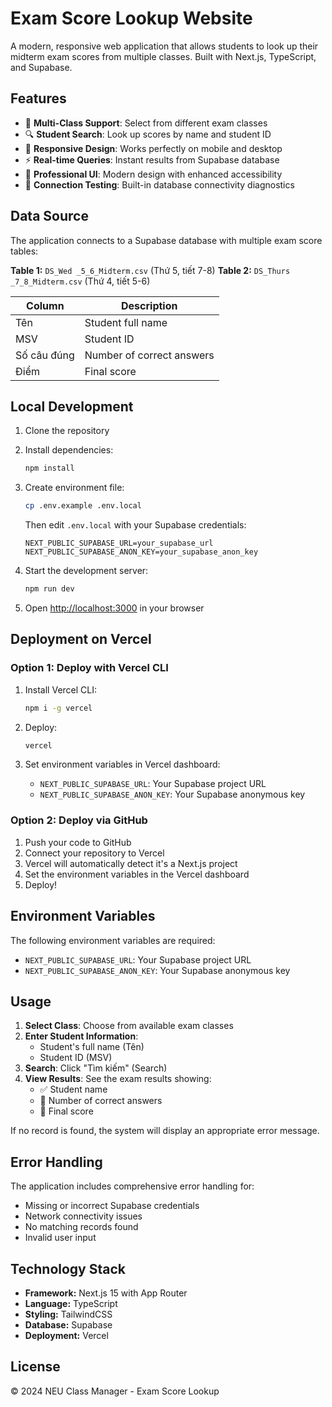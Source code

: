 # Exam Score Lookup Website

A modern, responsive web application that allows students to look up their midterm exam scores from multiple classes. Built with Next.js, TypeScript, and Supabase.

## Features

- 🎯 **Multi-Class Support**: Select from different exam classes
- 🔍 **Student Search**: Look up scores by name and student ID
- 📱 **Responsive Design**: Works perfectly on mobile and desktop
- ⚡ **Real-time Queries**: Instant results from Supabase database
- 🎨 **Professional UI**: Modern design with enhanced accessibility
- 🔧 **Connection Testing**: Built-in database connectivity diagnostics

## Data Source

The application connects to a Supabase database with multiple exam score tables:

**Table 1:** `DS_Wed _5_6_Midterm.csv` (Thứ 5, tiết 7-8)
**Table 2:** `DS_Thurs _7_8_Midterm.csv` (Thứ 4, tiết 5-6)

| Column | Description |
|--------|-------------|
| Tên | Student full name |
| MSV | Student ID |
| Số câu đúng | Number of correct answers |
| Điểm | Final score |

## Local Development

1. Clone the repository
2. Install dependencies:
   ```bash
   npm install
   ```

3. Create environment file:
   ```bash
   cp .env.example .env.local
   ```
   
   Then edit `.env.local` with your Supabase credentials:
   ```
   NEXT_PUBLIC_SUPABASE_URL=your_supabase_url
   NEXT_PUBLIC_SUPABASE_ANON_KEY=your_supabase_anon_key
   ```

4. Start the development server:
   ```bash
   npm run dev
   ```

5. Open [http://localhost:3000](http://localhost:3000) in your browser

## Deployment on Vercel

### Option 1: Deploy with Vercel CLI

1. Install Vercel CLI:
   ```bash
   npm i -g vercel
   ```

2. Deploy:
   ```bash
   vercel
   ```

3. Set environment variables in Vercel dashboard:
   - `NEXT_PUBLIC_SUPABASE_URL`: Your Supabase project URL
   - `NEXT_PUBLIC_SUPABASE_ANON_KEY`: Your Supabase anonymous key

### Option 2: Deploy via GitHub

1. Push your code to GitHub
2. Connect your repository to Vercel
3. Vercel will automatically detect it's a Next.js project
4. Set the environment variables in the Vercel dashboard
5. Deploy!

## Environment Variables

The following environment variables are required:

- `NEXT_PUBLIC_SUPABASE_URL`: Your Supabase project URL
- `NEXT_PUBLIC_SUPABASE_ANON_KEY`: Your Supabase anonymous key

## Usage

1. **Select Class**: Choose from available exam classes
2. **Enter Student Information**: 
   - Student's full name (Tên)
   - Student ID (MSV)
3. **Search**: Click "Tìm kiếm" (Search)
4. **View Results**: See the exam results showing:
   - ✅ Student name
   - 🎯 Number of correct answers
   - 🧾 Final score

If no record is found, the system will display an appropriate error message.

## Error Handling

The application includes comprehensive error handling for:
- Missing or incorrect Supabase credentials
- Network connectivity issues
- No matching records found
- Invalid user input

## Technology Stack

- **Framework:** Next.js 15 with App Router
- **Language:** TypeScript
- **Styling:** TailwindCSS
- **Database:** Supabase
- **Deployment:** Vercel

## License

© 2024 NEU Class Manager - Exam Score Lookup